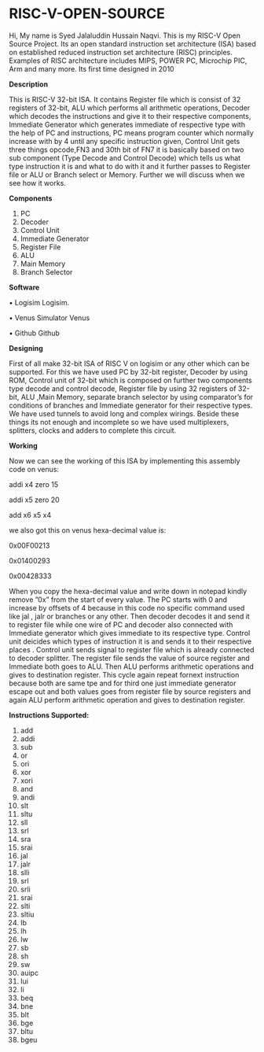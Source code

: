 # RISC-V-OPEN-SOURCE
Hi,
My name is Syed Jalaluddin Hussain Naqvi. This is my RISC-V Open Source Project. Its an open standard instruction set architecture (ISA) based on established reduced instruction set architecture (RISC) principles. Examples of RISC architecture includes MIPS, POWER PC, Microchip PIC, Arm and many more. Its first time designed in 2010 


**Description**

This is RISC-V  32-bit ISA. It contains Register file which is consist of 32 registers of 32-bit, ALU which performs all arithmetic operations, Decoder which decodes the instructions and give it to their  respective components, Immediate Generator which generates immediate of respective type  with the help of PC and instructions,  PC means program counter which normally increase with by 4 until any specific instruction given, Control  Unit gets three things opcode,FN3 and 30th bit of FN7 it is basically based on two sub component (Type Decode and Control Decode) which tells us what type instruction it is and what to do with it and it further passes to Register file or ALU  or Branch select or  Memory. Further we will discuss when we see how it works.


**Components**

1.	PC
2.	Decoder
3.	Control Unit
4.	Immediate Generator
5.	Register File
6.	ALU
7.	Main Memory
8.	Branch Selector


**Software**

•	Logisim   Logisim.

•	Venus  Simulator Venus

•	Github Github


**Designing**

First of all make 32-bit ISA of RISC V on logisim or any other which can be supported.  For this we have used PC by 32-bit register, Decoder by using ROM, Control unit of 32-bit which is composed on further two components type decode and control decode, Register file by using 32 registers of 32-bit, ALU ,Main Memory, separate branch selector by using comparator’s for conditions of branches and Immediate generator  for their respective types. We have used tunnels to avoid long and complex wirings. Beside these things its not enough and incomplete so we have used multiplexers, splitters, clocks and adders to complete this circuit. 


**Working**

Now we can see the working of this ISA by implementing this assembly code on venus:

addi x4 zero 15

addi x5 zero 20

add x6 x5 x4

we also got this on venus  hexa-decimal value is:

0x00F00213

0x01400293

0x00428333

When you copy the hexa-decimal value and write down in notepad kindly remove ”0x” from the start of every value.
The PC starts with 0 and increase by offsets of 4 because in this code no specific command used like jal , jalr or branches or any other.  Then decoder decodes it and send it to register file while one wire of PC and decoder also connected with Immediate generator which gives immediate to its respective type. Control unit deicides which types of instruction it is and sends it to their respective places . Control unit sends signal to register file which is already connected to decoder splitter. The register file sends the value of source register and Immediate both  goes to ALU. Then ALU performs arithmetic operations and gives to destination register. This cycle again repeat fornext instruction because both are same tpe and for third one just immediate generator escape out and both values goes from register file by source registers and again ALU perform arithmetic operation and gives to destination register.


**Instructions Supported:**

1.	add
2.	addi
3.	sub
4.	or
5.	ori
6.	xor
7.	xori
8.	and
9.	andi
10.	slt
11.	sltu
12.	sll
13.	srl
14.	sra
15.	srai
16.	jal
17.	jalr
18.	slli
19.	srl
20.	srli
21.	srai
22.	slti
23.	sltiu
24.	lb
25.	lh
26.	lw
27.	sb
28.	sh
29.	sw
30.	auipc
31.	lui
32.	li
33.	beq
34.	bne
35.	blt
36.	bge
37.	bltu
38.	bgeu



